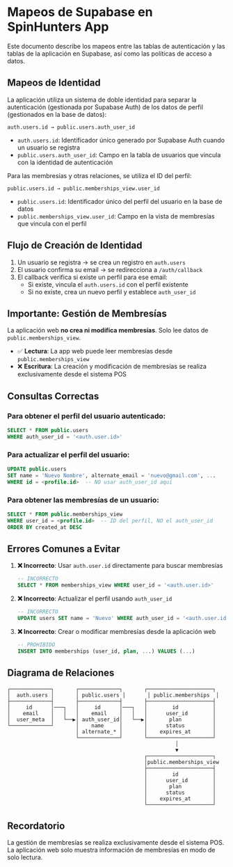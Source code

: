 # Mapeos de Supabase en SpinHunters App

Este documento describe los mapeos entre las tablas de autenticación y las tablas de la aplicación en Supabase, así como las políticas de acceso a datos.

## Mapeos de Identidad

La aplicación utiliza un sistema de doble identidad para separar la autenticación (gestionada por Supabase Auth) de los datos de perfil (gestionados en la base de datos):

```
auth.users.id → public.users.auth_user_id
```

- `auth.users.id`: Identificador único generado por Supabase Auth cuando un usuario se registra
- `public.users.auth_user_id`: Campo en la tabla de usuarios que vincula con la identidad de autenticación

Para las membresías y otras relaciones, se utiliza el ID del perfil:

```
public.users.id → public.memberships_view.user_id
```

- `public.users.id`: Identificador único del perfil del usuario en la base de datos
- `public.memberships_view.user_id`: Campo en la vista de membresías que vincula con el perfil

## Flujo de Creación de Identidad

1. Un usuario se registra → se crea un registro en `auth.users`
2. El usuario confirma su email → se redirecciona a `/auth/callback`
3. El callback verifica si existe un perfil para ese email:
   - Si existe, vincula el `auth.users.id` con el perfil existente
   - Si no existe, crea un nuevo perfil y establece `auth_user_id`

## Importante: Gestión de Membresías

La aplicación web **no crea ni modifica membresías**. Solo lee datos de `public.memberships_view`.

- ✅ **Lectura**: La app web puede leer membresías desde `public.memberships_view`
- ❌ **Escritura**: La creación y modificación de membresías se realiza exclusivamente desde el sistema POS

## Consultas Correctas

### Para obtener el perfil del usuario autenticado:

```sql
SELECT * FROM public.users 
WHERE auth_user_id = '<auth.user.id>'
```

### Para actualizar el perfil del usuario:

```sql
UPDATE public.users
SET name = 'Nuevo Nombre', alternate_email = 'nuevo@gmail.com', ...
WHERE id = <profile.id>  -- NO usar auth_user_id aquí
```

### Para obtener las membresías de un usuario:

```sql
SELECT * FROM public.memberships_view
WHERE user_id = <profile.id>  -- ID del perfil, NO el auth_user_id
ORDER BY created_at DESC
```

## Errores Comunes a Evitar

1. **❌ Incorrecto**: Usar `auth.user.id` directamente para buscar membresías
   ```sql
   -- INCORRECTO
   SELECT * FROM memberships_view WHERE user_id = '<auth.user.id>'
   ```

2. **❌ Incorrecto**: Actualizar el perfil usando `auth_user_id`
   ```sql
   -- INCORRECTO
   UPDATE users SET name = 'Nuevo' WHERE auth_user_id = '<auth.user.id>'
   ```

3. **❌ Incorrecto**: Crear o modificar membresías desde la aplicación web
   ```sql
   -- PROHIBIDO
   INSERT INTO memberships (user_id, plan, ...) VALUES (...)
   ```

## Diagrama de Relaciones

```
┌─────────────┐       ┌─────────────┐       ┌─────────────────────┐
│  auth.users │       │ public.users │       │ public.memberships  │
├─────────────┤       ├─────────────┤       ├─────────────────────┤
│     id      │───┐   │     id      │───┐   │        id           │
│    email    │   │   │    email    │   │   │      user_id        │
│  user_meta  │   └──▶│ auth_user_id│   └──▶│       plan          │
└─────────────┘       │    name     │       │      status         │
                      │ alternate_* │       │    expires_at       │
                      └─────────────┘       └─────────────────────┘
                                                      │
                                                      ▼
                                            ┌─────────────────────┐
                                            │public.memberships_view
                                            ├─────────────────────┤
                                            │        id           │
                                            │      user_id        │
                                            │       plan          │
                                            │      status         │
                                            │    expires_at       │
                                            └─────────────────────┘
```

## Recordatorio

La gestión de membresías se realiza exclusivamente desde el sistema POS. La aplicación web solo muestra información de membresías en modo de solo lectura.